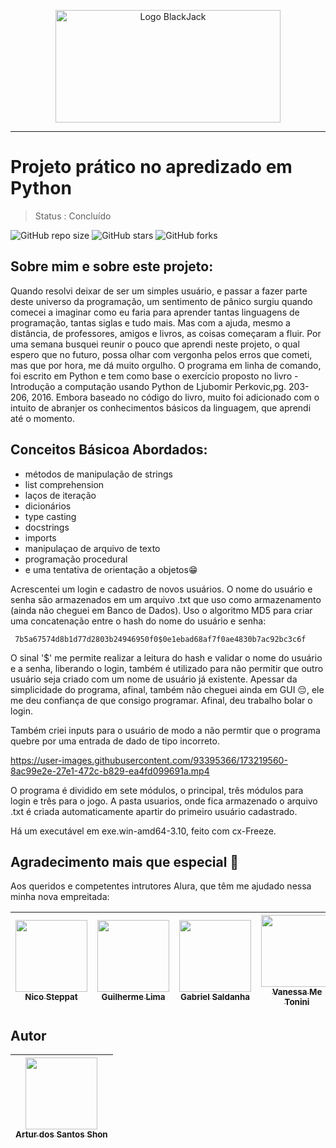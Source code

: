<p align="center" >
  <img width="360" height="180" alt="Logo BlackJack" src="https://user-images.githubusercontent.com/93395366/173211055-85e66ac3-a3b0-4bda-abca-a04e7da4752f.png">
</p>
<hr>

# Projeto prático no apredizado em Python

> Status : Concluído

![GitHub repo size](https://img.shields.io/github/repo-size/SkyArtur/blackjack-v-01)
![GitHub stars](https://img.shields.io/github/stars/SkyArtur/blackjack-v-01?style=social)
![GitHub forks](https://img.shields.io/github/forks/SkyArtur/blackjack-v-01?style=social)

## Sobre mim e sobre este projeto:
Quando resolvi deixar de ser um simples usuário, e passar a fazer parte deste universo da programação, um sentimento de pânico surgiu quando comecei a imaginar como eu faria para aprender tantas linguagens de programação, tantas siglas e tudo mais. Mas com a ajuda, mesmo a distância, de professores, amigos e livros, as coisas começaram a fluir. Por uma semana busquei reunir o pouco que aprendi neste projeto, o qual espero que no futuro, possa olhar com vergonha pelos erros que cometi, mas que por hora, me dá muito orgulho.
O programa em linha de comando, foi escrito em Python e tem como base o exercício proposto no livro - Introdução a computação usando Python de Ljubomir Perkovic,pg. 203-206, 2016. Embora baseado no código do livro, muito foi adicionado com o intuito de abranjer os conhecimentos básicos da linguagem, que aprendi até o momento.

## Conceitos Básicoa Abordados:
- métodos de manipulação de strings
- list comprehension
- laços de iteração
- dicionários
- type casting
- docstrings
- imports
- manipulaçao de arquivo de texto
- programação procedural 
- e uma tentativa de orientação a objetos😁

Acrescentei um login e cadastro de novos usuários. O nome do usuário e senha são armazenados em um arquivo .txt que uso como armazenamento (ainda não cheguei em Banco de Dados). Uso o algoritmo MD5 para criar uma concatenação entre o hash do nome do usuário e senha:

     7b5a67574d8b1d77d2803b24946950f0$0e1ebad68af7f0ae4830b7ac92bc3c6f
     
O sinal '$' me permite realizar a leitura do hash e validar o nome do usuário e a senha, liberando o login, também é utilizado para não permitir que outro usuário seja criado com um nome de usuário já existente. Apessar da simplicidade do programa, afinal, também não cheguei ainda em GUI 😔, ele me deu confiança de que consigo programar. Afinal, deu trabalho bolar o login. 

Também criei inputs para o usuário de modo a não permtir que o programa quebre por uma entrada de dado de tipo incorreto.

https://user-images.githubusercontent.com/93395366/173219560-8ac99e2e-27e1-472c-b829-ea4fd099691a.mp4

O programa é dividido em sete módulos, o principal, três módulos para login e três para o jogo. A pasta usuarios, onde fica armazenado o arquivo .txt é criada automaticamente apartir do primeiro usuário cadastrado. 

Há um executável em exe.win-amd64-3.10, feito com cx-Freeze.
 
## Agradecimento mais que especial 🙏

Aos queridos e competentes intrutores Alura, que têm me ajudado nessa minha nova empreitada: 

| [<img src="https://avatars.githubusercontent.com/u/74275?v=4" width=115><br><sub>Nico Steppat</sub>](https://github.com/steppat) |  [<img src="https://avatars.githubusercontent.com/u/30351153?v=4" width=115><br><sub>Guilherme Lima</sub>](https://github.com/guilhermeonrails) |  [<img src="https://avatars.githubusercontent.com/u/8438821?v=4" width=115><br><sub>Gabriel Saldanha</sub>](https://github.com/gcrsaldanha) | [<img src="https://avatars.githubusercontent.com/u/3089882?v=4" width=115><br><sub>Vanessa Me Tonini</sub>](https://github.com/vanessametonini) | [<img src="https://avatars.githubusercontent.com/u/215004?v=4" width=115><br><sub>Pedro Marins</sub>](https://github.com/pedromarins) | [<img src="https://avatars.githubusercontent.com/u/6991415?v=4" width=115><br><sub>Vinicius Dias</sub>](https://github.com/cviniciussdias) | [<img src="https://avatars.githubusercontent.com/u/51391?v=4" width=115><br><sub>Guilherme Silveira</sub>](https://github.com/guilhermesilveira) | [<img src="https://avatars.githubusercontent.com/u/71636?v=4" width=115><br><sub>Paulo Silveira</sub>](https://github.com/peas)
| :---: | :---: | :---: | :---: | :---: | :---: | :---: | :---: |

## Autor

| [<img src="https://avatars.githubusercontent.com/u/93395366?v=4" width=115><br><sub>Artur dos Santos Shon</sub>](https://github.com/SkyArtur) 
| :---: |
